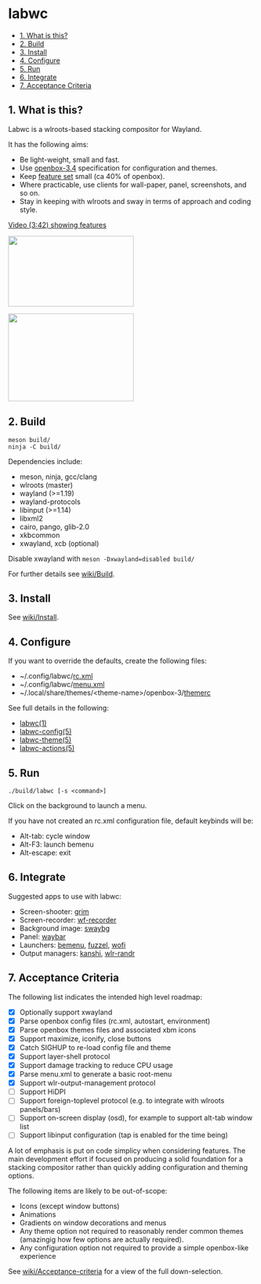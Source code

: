 # labwc

- [1. What is this?](#1-what-is-this)
- [2. Build](#2-build)
- [3. Install](#3-install)
- [4. Configure](#4-configure)
- [5. Run](#5-run)
- [6. Integrate](#6-integrate)
- [7. Acceptance Criteria](#7-acceptance-criteria)

## 1. What is this?

Labwc is a wlroots-based stacking compositor for Wayland.

It has the following aims:

- Be light-weight, small and fast.
- Use [openbox-3.4](https://github.com/danakj/openbox) specification for configuration and themes.
- Keep [feature set](https://github.com/johanmalm/labwc/wiki/Acceptance-criteria) small (ca 40% of openbox).
- Where practicable, use clients for wall-paper, panel, screenshots, and so on.
- Stay in keeping with wlroots and sway in terms of approach and coding style.

[Video (3:42) showing features](https://youtu.be/rE1bQjSVJzg)

<a href="https://raw.githubusercontent.com/wiki/johanmalm/labwc/images/scrot2.png"><img src="https://raw.githubusercontent.com/wiki/johanmalm/labwc/images/scrot2x.png" width="256px" height="144px"></a>

<a href="https://raw.githubusercontent.com/wiki/johanmalm/labwc/images/scrot3.png"><img src="https://raw.githubusercontent.com/wiki/johanmalm/labwc/images/scrot3x.png" width="256px" height="179px"></a>

## 2. Build

    meson build/
    ninja -C build/

Dependencies include:

- meson, ninja, gcc/clang
- wlroots (master)
- wayland (>=1.19)
- wayland-protocols
- libinput (>=1.14)
- libxml2
- cairo, pango, glib-2.0
- xkbcommon
- xwayland, xcb (optional)

Disable xwayland with `meson -Dxwayland=disabled build/`

For further details see [wiki/Build](https://github.com/johanmalm/labwc/wiki/Build).

## 3. Install

See [wiki/Install](https://github.com/johanmalm/labwc/wiki/Install).

## 4. Configure

If you want to override the defaults, create the following files:

- ~/.config/labwc/[rc.xml](docs/rc.xml)
- ~/.config/labwc/[menu.xml](docs/menu.xml)
- ~/.local/share/themes/\<theme-name\>/openbox-3/[themerc](docs/themerc)

See full details in the following:

- [labwc(1)](docs/labwc.1.scd)
- [labwc-config(5)](docs/labwc-config.5.scd)
- [labwc-theme(5)](docs/labwc-theme.5.scd)
- [labwc-actions(5)](docs/labwc-actions.5.scd)

## 5. Run

    ./build/labwc [-s <command>]

Click on the background to launch a menu.

If you have not created an rc.xml configuration file, default keybinds will be:

- Alt-tab: cycle window
- Alt-F3: launch bemenu
- Alt-escape: exit

## 6. Integrate

Suggested apps to use with labwc:

- Screen-shooter: [grim](https://github.com/emersion/grim)
- Screen-recorder: [wf-recorder](https://github.com/ammen99/wf-recorder)
- Background image: [swaybg](https://github.com/swaywm/swaybg)
- Panel: [waybar](https://github.com/Alexays/Waybar)
- Launchers: [bemenu](https://github.com/Cloudef/bemenu), [fuzzel](https://codeberg.org/dnkl/fuzzel), [wofi](https://hg.sr.ht/~scoopta/wofi)
- Output managers: [kanshi](https://github.com/emersion/kanshi.git), [wlr-randr](https://github.com/emersion/wlr-randr.git)

## 7. Acceptance Criteria

The following list indicates the intended high level roadmap:

- [x] Optionally support xwayland
- [x] Parse openbox config files (rc.xml, autostart, environment)
- [x] Parse openbox themes files and associated xbm icons
- [x] Support maximize, iconify, close buttons
- [x] Catch SIGHUP to re-load config file and theme
- [x] Support layer-shell protocol
- [x] Support damage tracking to reduce CPU usage
- [x] Parse menu.xml to generate a basic root-menu
- [x] Support wlr-output-management protocol
- [ ] Support HiDPI
- [ ] Support foreign-toplevel protocol (e.g. to integrate with wlroots panels/bars)
- [ ] Support on-screen display (osd), for example to support alt-tab window list
- [ ] Support libinput configuration (tap is enabled for the time being)

A lot of emphasis is put on code simplicy when considering features. The main development
effort if focused on producing a solid foundation for a stacking compositor
rather than quickly adding configuration and theming options.

The following items are likely to be out-of-scope:

- Icons (except window buttons)
- Animations
- Gradients on window decorations and menus
- Any theme option not required to reasonably render common themes (amazingig
  how few options are actually required).
- Any configuration option not required to provide a simple openbox-like experience

See [wiki/Acceptance-criteria](https://github.com/johanmalm/labwc/wiki/Acceptance-criteria)
for a view of the full down-selection.

